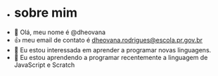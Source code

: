 - # sobre mim
- 👋 Olá, meu nome é @dheovana
- :+1: meu email de contato é dheovana.rodrigues@escola.pr.gov.br
- 👀 Eu estou interessada em aprender a programar novas linguagens.
- 🌱 Eu estou aprendendo a programar recentemente a linguagem de JavaScript e Scratch


